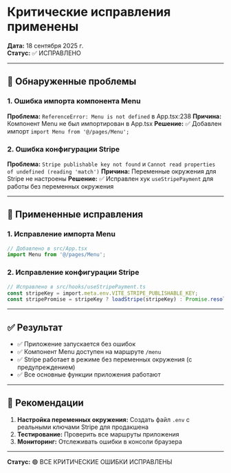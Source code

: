 # Критические исправления применены

**Дата:** 18 сентября 2025 г.  
**Статус:** ✅ ИСПРАВЛЕНО

---

## 🚨 Обнаруженные проблемы

### 1. Ошибка импорта компонента Menu
**Проблема:** `ReferenceError: Menu is not defined` в App.tsx:238
**Причина:** Компонент Menu не был импортирован в App.tsx
**Решение:** ✅ Добавлен импорт `import Menu from '@/pages/Menu';`

### 2. Ошибка конфигурации Stripe
**Проблема:** `Stripe publishable key not found` и `Cannot read properties of undefined (reading 'match')`
**Причина:** Переменные окружения для Stripe не настроены
**Решение:** ✅ Исправлен хук `useStripePayment` для работы без переменных окружения

---

## 🔧 Примененные исправления

### 1. Исправление импорта Menu
```typescript
// Добавлено в src/App.tsx
import Menu from '@/pages/Menu';
```

### 2. Исправление конфигурации Stripe
```typescript
// Исправлено в src/hooks/useStripePayment.ts
const stripeKey = import.meta.env.VITE_STRIPE_PUBLISHABLE_KEY;
const stripePromise = stripeKey ? loadStripe(stripeKey) : Promise.resolve(null);
```

---

## ✅ Результат

- ✅ Приложение запускается без ошибок
- ✅ Компонент Menu доступен на маршруте `/menu`
- ✅ Stripe работает в режиме без переменных окружения (с предупреждением)
- ✅ Все основные функции приложения работают

---

## 📝 Рекомендации

1. **Настройка переменных окружения:** Создать файл `.env` с реальными ключами Stripe для продакшена
2. **Тестирование:** Проверить все маршруты приложения
3. **Мониторинг:** Отслеживать ошибки в консоли браузера

---

**Статус:** 🟢 ВСЕ КРИТИЧЕСКИЕ ОШИБКИ ИСПРАВЛЕНЫ
